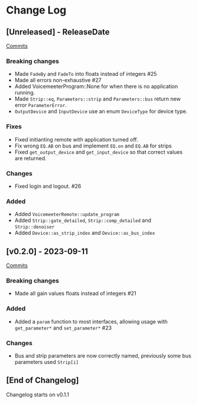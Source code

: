# Change Log

<!-- next-header -->

## [Unreleased] - ReleaseDate

[Commits](https://github.com/Emilgardis/voicemeeter-sdk-rs/compare/v0.2.0...Unreleased)

### Breaking changes

- Made `FadeBy` and `FadeTo` into floats instead of integers #25
- Made all errors non-exhaustive #27
- Added VoicemeeterProgram::None for when there is no application running.
- Made `Strip::eq`, `Parameters::strip` and `Parameters::bus` return new error `ParameterError`.
- `OutputDevice` and `InputDevice` use an enum `DeviceType` for device type.

### Fixes

- Fixed initianting remote with application turned off.
- Fix wrong `EQ.AB` on bus and implement `EQ.on` and `EQ.AB` for strips
- Fixed `get_output_device` and `get_input_device` so that correct values are returned.

### Changes

- Fixed login and logout. #26

### Added

- Added `VoicemeeterRemote::update_program`
- Added `Strip::gate_detailed`, `Strip::comp_detailed` and `Strip::denoiser`
- Added `Device::as_strip_index` and `Device::as_bus_index`

## [v0.2.0] - 2023-09-11

[Commits](https://github.com/Emilgardis/voicemeeter-sdk-rs/compare/v0.1.1...v0.2.0)

### Breaking changes

- Made all gain values floats instead of integers #21

### Added

- Added a `param` function to most interfaces, allowing usage with `get_parameter*` and `set_parameter*` #23

### Changes

- Bus and strip parameters are now correctly named, previously some bus parameters used `Strip[i]`

## [End of Changelog]

Changelog starts on v0.1.1
